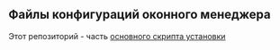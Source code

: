 ## Файлы конфигураций оконного менеджера

Этот репозиторий - часть
[основного скрипта установки](https://github.com/RU927/re_inst)

